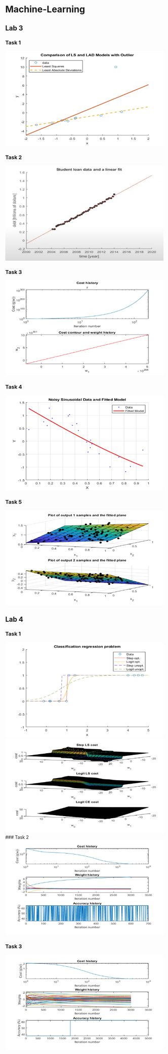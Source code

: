 # Machine-Learning


## Lab 3

### Task 1

<img src="Lab_3/Lab_3_1.png" alt="Description" width="500" height="300"> 

### Task 2

<img src="Lab_3/Lab3_2.png" alt="Description" width="500" height="300"> 

### Task 3

<img src="Lab_3/Lab_3_3.png" alt="Description" width="500" height="300"> 

### Task 4

<img src="Lab_3/Lab_3_4.png" alt="Description" width="500" height="300"> 

### Task 5

<img src="Lab_3/Lab_3_5.png" alt="Description" width="500" height="300"> 

## Lab 4

### Task 1

<img src="Lab_4/Lab_4_1_1.png" alt="Description" width="500" height="300"> 
<img src="Lab_4/Lab_4_1_2.png" alt="Description" width="500" height="300"> 
### Task 2

<img src="Lab_4/Lab_4_2.png" alt="Description" width="500" height="300"> 

### Task 3

<img src="Lab_4/Lab_4_3.png" alt="Description" width="500" height="300"> 


